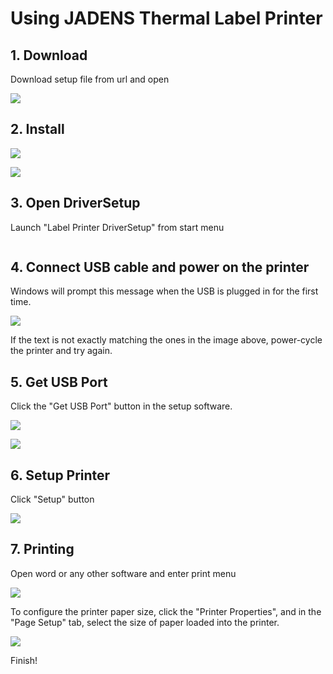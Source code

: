 # Using JADENS Thermal Label Printer

## 1. Download

Download setup file from url and open

![](<../.gitbook/assets/image (68).png>)

## 2. Install

![](<../.gitbook/assets/image (136).png>)

![](<../.gitbook/assets/image (84).png>)



## 3. Open DriverSetup

Launch "Label Printer DriverSetup" from start menu

<img src="../.gitbook/assets/image (20).png" alt="" data-size="original">



## 4. Connect USB cable and power on the printer&#x20;

Windows will prompt this message when the USB is plugged in for the first time.

![](<../.gitbook/assets/image (6).png>)

If the text is not exactly matching the ones in the image above, power-cycle the printer and try again.



## 5. Get USB Port

Click the "Get USB Port" button in the setup software.

![](<../.gitbook/assets/image (131).png>)

![](<../.gitbook/assets/image (41).png>)



## 6. Setup Printer

Click "Setup" button

![](<../.gitbook/assets/image (124).png>)



## 7. Printing

Open word or any other software and enter print menu

![](<../.gitbook/assets/image (97).png>)



To configure the printer paper size, click the "Printer Properties", and in the "Page Setup" tab, select the size of paper loaded into the printer.

![](<../.gitbook/assets/image (4) (1) (1).png>)



Finish!
